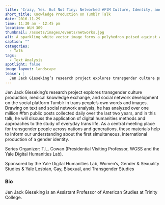 ```yaml
---
title: 'Crazy, Yes. But Not Tiny: Networked #FtM Culture, Identity, and Knowledge Production on Tumblr'
short_title: Knowledge Production on Tumblr Talk
date: 2016-11-29
time: 11:30 am - 12:45 pm
location: WLH 309
thumbnail: /assets/images/events/networks.jpg
alt: A sparkling white vector image forms a polyhedron poised against a midnight blue background
caption: ""
categories:
  - Talk
tags:
  - Text Analysis
spotlight: false
image_layout: landscape
teaser: |
  Jen Jack Gieseking’s research project explores transgender culture production, medical knowledge exchange, and social network development on the social platform Tumblr in trans people’s own words and images.
---
```

Jen Jack Gieseking’s research project explores transgender culture production, medical knowledge exchange, and social network development on the social platform Tumblr in trans people’s own words and images. Drawing on text and social network analysis, he has analyzed over one million #ftm public posts collected daily over the last two years, and in this talk, he will discuss the application of digital humanities methods and approaches to the study of everyday trans life. As a central meeting place for transgender people across nations and generations, these materials help to inform our understanding about the first simultaneous, international production of a gender identity.

Series Organizer: T.L. Cowan (Presidential Visiting Professor, WGSS and the Yale Digital Humanities Lab).

Sponsored by the Yale Digital Humanities Lab, Women’s, Gender &amp; Sexuality Studies &amp; Yale Lesbian, Gay, Bisexual, and Transgender Studies

### Bio
Jen Jack Gieseking is an Assistant Professor of American Studies at Trinity College.
